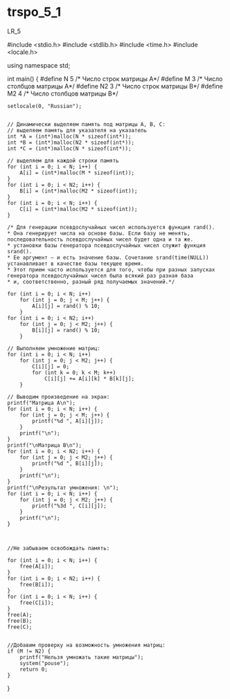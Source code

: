 # trspo_5_1
LR_5

#include <stdio.h>
#include <stdlib.h>
#include <time.h>
#include <locale.h>

using namespace std;

int main()
{
	#define N 5 /* Число строк матрицы A*/
	#define M 3 /* Число столбцов матрицы A*/
	#define N2 3 /* Число строк матрицы B*/
	#define M2 4 /* Число столбцов матрицы B*/

	setlocale(0, "Russian");


	// Динамически выделяем память под матрицы A, B, C:
	// выделяем память для указателя на указатель
	int *A = (int*)malloc(N * sizeof(int*));
	int *B = (int*)malloc(N2 * sizeof(int*));
	int *C = (int*)malloc(N * sizeof(int*));

	// выделяем для каждой строки память
	for (int i = 0; i < N; i++) {
		A[i] = (int*)malloc(M * sizeof(int));
	}
	for (int i = 0; i < N2; i++) {
		B[i] = (int*)malloc(M2 * sizeof(int));
	}
	for (int i = 0; i < N; i++) {
		C[i] = (int*)malloc(M2 * sizeof(int));
	}

	/* Для генерации псевдослучайных чисел используется функция rand().
	* Она генерирует числа на основе базы. Если базу не менять, последовательность псевдослучайных чисел будет одна и та же. 
	* установки базы генератора псевдослучайных чисел служит функция srand(). 
	* Ее аргумент — и есть значение базы. Сочетание srand(time(NULL)) устанавливает в качестве базы текущее время. 
	* Этот прием часто используется для того, чтобы при разных запусках генератора псевдослучайных чисел была всякий раз разная база
	* и, соответственно, разный ряд получаемых значений.*/

	for (int i = 0; i < N; i++)
		for (int j = 0; j < M; j++) {
			A[i][j] = rand() % 10;
		}
	for (int i = 0; i < N2; i++)
		for (int j = 0; j < M2; j++) {
			B[i][j] = rand() % 10;
		}

	// Выполняем умножение матриц:
	for (int i = 0; i < N; i++)
		for (int j = 0; j < M2; j++) {
			C[i][j] = 0;
			for (int k = 0; k < M; k++)
				C[i][j] += A[i][k] * B[k][j];
		}

	// Выводим произведение на экран:
	printf("Матрица A\n");
	for (int i = 0; i < N; i++) {
		for (int j = 0; j < M; j++) {
			printf("%d ", A[i][j]);
		}
		printf("\n");
	}
	printf("\nМатрица B\n");
	for (int i = 0; i < N2; i++) {
		for (int j = 0; j < M2; j++) {
			printf("%d ", B[i][j]);
		}
		printf("\n");
	}
	printf("\nРезультат умножения: \n");
	for (int i = 0; i < N; i++) {
		for (int j = 0; j < M2; j++) {
			printf("%3d ", C[i][j]);
		}
		printf("\n");
	}



	//Не забываем освобождать память:

	for (int i = 0; i < N; i++) {
		free(A[i]);
	}
	for (int i = 0; i < N2; i++) {
		free(B[i]);
	}
	for (int i = 0; i < N; i++) {
		free(C[i]);
	}
	free(A);
	free(B);
	free(C);


	//Добавим проверку на возможность умножения матриц:
	if (M != N2) {
		printf("Нельзя умножать такие матрицы");
		system("pouse");
		return 0;
	}

}
